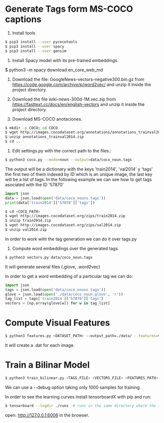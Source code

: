 Generate Tags form MS-COCO captions
=======================================

1. Install tools

```sh
$ pip3 install --user pycocotools
$ pip3 install --user spacy
$ pip3 install --user gensim
```

1. Install Spacy model with its pre-trained embeddings.

$ python3 -m spacy download en_core_web_md

1. Download the file: GoogleNews-vectors-negative300.bin.gz from
https://code.google.com/archive/p/word2vec/ and unzip it inside the project directory.

1. Download the file wiki-news-300d-1M.vec.zip from
https://fasttext.cc/docs/en/english-vectors and unzip it inside the project directory.

1. Download MS-COCO anotaciones.

```sh
$ mkdir -p COCO; cd COCO
$ wget http://images.cocodataset.org/annotations/annotations_trainval2014.zip
$ unzip annotations_trainval2014.zip
$ cd ..
```

1. Edit settings.py with the correct path to the files.:

```sh
$ python3 coco.py --mode=noun --output=data/coco_noun.tags
```

The output will be a dictionary with the keys 'train2014', 'val2014' y 'tags'
the first two of them indexed by ID which is an unique image, the last key will be a
list of tags. In the following example we can see how to get tags asociated with the ID '57870'

```python
import json
data = json.load(open('data/coco_nouns.tags'))
print(data['train2014']['57870']['tags'])
```

```sh
$ cd <COCO_PATH>
$ wget http://images.cocodataset.org/zips/train2014.zip
$ unzip train2014.zip
$ wget http://images.cocodataset.org/zips/val2014.zip
$ unzip val2014.zip
```


In order to work wiht the tag generation we can do it over tags.py

1. Compute word embeddings over the generated tags.

```sh
$ python3 vectors.py data/coco_noun.tags
```

It will generate several files (.glove, .word2vec)

In order to get a word embedding of a particular tag we can do:


```python
import json
tags = json.load(open('data/coco_nouns.tags'))
glove = json.load(open('./data/coco_noun.glove', 'r'))
tag_list = tags['train2014']['57870']['tags']
vectors = [np.array(glove[w]) for w in tag_list]
```

Compute Visual Features
==========================

```sh
$ python3 features.py <DATASET_PATH> --output_path=./data/ --features=vgg19
```

It will create a .dat for each image.


Train a Bilinar Model
========================

```sh
$ python3 train_bilinear.py <TAGS_FILE> <VECTORS_FILE> <FEATURES_PATH> --batch_size=16 --learning_rate=1e-4
```

We can use a --debug option taking only 1000 samples for training.

In order to see the learning curves install tensorboardX with pip and run:


```sh
$ tensorboard --logdir ./runs  # runs in the same directory where the logs were saved
```

open: http://127.0.0.1:6006 in the browser.
